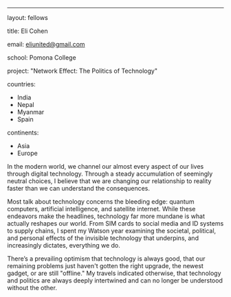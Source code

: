 ---
layout: fellows

title: Eli Cohen

email: eliunited@gmail.com

school: Pomona College

project: "Network Effect: The Politics of Technology"

countries:
  - India
  - Nepal
  - Myanmar
  - Spain

continents:
  - Asia
  - Europe

In the modern world, we channel our almost every aspect of our lives through digital technology. Through a steady accumulation of seemingly neutral choices, I believe that we are changing our relationship to reality faster than we can understand the consequences. 

Most talk about technology concerns the bleeding edge: quantum computers, artificial intelligence, and satellite internet. While these endeavors make the headlines, technology far more mundane is what actually reshapes our world. From SIM cards to social media and ID systems to supply chains, I spent my Watson year examining the societal, political, and personal effects of the invisible technology that underpins, and increasingly dictates, everything we do.

There’s a prevailing optimism that technology is always good, that our remaining problems just haven't gotten the right upgrade, the newest gadget, or are still "offline." My travels indicated otherwise, that technology and politics are always deeply intertwined and can no longer be understood without the other. 
